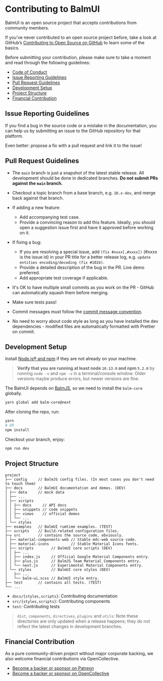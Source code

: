 # Contributing to BalmUI

BalmUI is an open source project that accepts contributions from community members.

If you’ve never contributed to an open source project before, take a look at GitHub’s [Contributing to Open Source on GitHub](https://guides.github.com/activities/contributing-to-open-source/) to learn some of the basics.

Before submitting your contribution, please make sure to take a moment and read through the following guidelines:

- [Code of Conduct](CODE_OF_CONDUCT.md)
- [Issue Reporting Guidelines](#issue-reporting-guidelines)
- [Pull Request Guidelines](#pull-request-guidelines)
- [Development Setup](#development-setup)
- [Project Structure](#project-structure)
- [Financial Contribution](#financial-contribution)

## Issue Reporting Guidelines

If you find a bug in the source code or a mistake in the documentation, you can help us by submitting an issue to the GitHub repository for that platform.

Even better: propose a fix with a pull request and link it to the issue!

## Pull Request Guidelines

- The `main` branch is just a snapshot of the latest stable release. All development should be done in dedicated branches. **Do not submit PRs against the `main` branch.**

- Checkout a topic branch from a base branch, e.g. `10.x-dev`, and merge back against that branch.

- If adding a new feature:

  - Add accompanying test case.
  - Provide a convincing reason to add this feature. Ideally, you should open a suggestion issue first and have it approved before working on it.

- If fixing a bug:

  - If you are resolving a special issue, add `(fix #xxxx[,#xxxx])` (#xxxx is the issue id) in your PR title for a better release log, e.g. `update entities encoding/decoding (fix #1024)`.
  - Provide a detailed description of the bug in the PR. Live demo preferred.
  - Add appropriate test coverage if applicable.

- It's OK to have multiple small commits as you work on the PR - GitHub can automatically squash them before merging.

- Make sure tests pass!

- Commit messages must follow the [commit message convention](https://www.conventionalcommits.org/).

- No need to worry about code style as long as you have installed the dev dependencies - modified files are automatically formatted with Prettier on commit.

## Development Setup

Install [Node.js® and npm](https://nodejs.org/en/download/) if they are not already on your machine.

> **Verify that you are running at least node `10.13.0` and npm `5.2.0`** by running `node -v` and `npm -v` in a terminal/console window. Older versions maybe produce errors, but newer versions are fine.

The BalmUI depends on [BalmJS](https://balm.js.org/), so we need to install the `balm-core` globally.

```sh
yarn global add balm-core@next
```

After cloning the repo, run:

```sh
yarn
# OR
npm install
```

Checkout your branch, enjoy:

```sh
npm run dev
```

## Project Structure

```
project
├── config     // BalmJS config files. (In most cases you don't need to touch them)
├── docs       // BalmUI documentation and demos. (DEV)
│ ├── data     // mock data
│ ├── ...
│ ├── scripts
│ │ ├── docs     // API docs
│ │ ├── snippets // code snippets
│ │ ├── views    // official demos
│ │ └── ...
│ └── styles
├── examples   // BalmUI rumtime examples. (TEST)
├── scripts    // Build-related configuration files.
├─┬ src        // contains the source code, obviously.
│ ├── material-components-web // Stable mdc-web source code.
│ ├── material-icons          // Stable Material Icons fonts.
│ ├── scripts        // BalmUI core scripts (DEV)
│ │ ├── ...
│ │ ├── index.js     // Official Google Material Components entry.
│ │ ├── plus.js      // BalmJS Team Material Components entry.
│ │ └── next.js      // Experimental Material Components entry.
│ └── styles         // BalmUI core styles (DEV)
│   ├── ...
│   └── balm-ui.scss // BalmUI style entry.
├── test       // contains all tests. (TEST)
└── ...
```

- `docs/{styles,scripts}`: Contributing documentation
- `src/{styles,scripts}`: Contributing components
- `test`: Contributing tests

> `dist`, `components`, `directives`, `plugins` and `utils`: Note these directories are only updated when a release happens; they do not reflect the latest changes in development branches.

## Financial Contribution

As a pure community-driven project without major corporate backing, we also welcome financial contributions via OpenCollective.

- [Become a backer or sponsor on Patreon](https://www.patreon.com/balmjs)
- [Become a backer or sponsor on OpenCollective](https://opencollective.com/balmjs)
